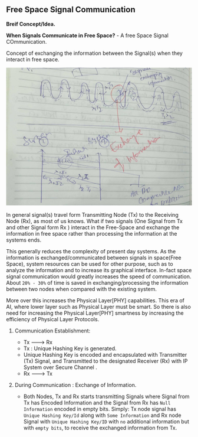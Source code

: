 ## Free Space Signal Communication

**Breif Concept/Idea.**

**When Signals Communicate in Free Space?** - A free Space Signal COmmunication.

Concept of exchanging the information between the Signal(s) when they interact in free space. 

![FreeSpaceCommunication](uploads/9d3ce2c8c313407c65c5a1b5f139207e/FreeSpaceCommunication.jpg)

In general signal(s) travel form Transmitting Node (Tx) to the Receiving Node (Rx), as most of us knows. What if two signals (One Signal from Tx and other Signal form Rx ) interact in the Free-Space and exchange the information in free space rather than processing the information at the systems ends.


This generally reduces the complexity of present day systems. As the information is exchanged/communicated between signals in space(Free Space), system resources can be used for other purpose, such as to analyze the information and to increase its graphical interface. In-fact space signal communication would greatly increases the speed of communication. About `20% - 30%` of time is saved in exchanging/processing the information between two nodes when compared with the existing system.

More over this increases the Physical Layer[PHY] capabilities. This era of AI, where lower layer such as Physical Layer must be smart. So there is also need for increasing the Physical Layer[PHY] smartness by increasing the efficiency of Physical Layer Protocols.

1. Communication Establishment:
    * Tx ---> Rx
    * Tx : Unique Hashing Key is generated.
    * Unique Hashing Key is encoded and encapsulated with Transmitter (Tx) Signal, and Transmitted to the designated Receiver (Rx) with IP System over Secure Channel .
    * Rx ---> Tx

2. During Communication : Exchange of Information.
     *   Both Nodes, Tx and Rx starts transmitting Signals where Signal from Tx has Encoded Information and the Signal from Rx has `Null Information` encoded in empty bits. Simply: Tx node signal has `Unique Hashing Key/Id` along with `Some Information` and Rx node Signal with `Unique Hashing Key/ID` with `no` additional information but with `empty bits`, to receive the exchanged information from Tx.